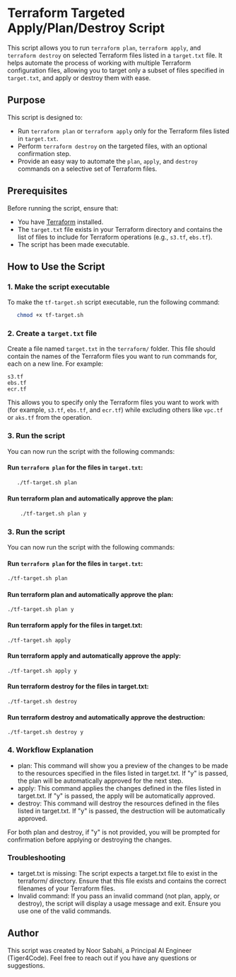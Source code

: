 # Terraform Targeted Apply/Plan/Destroy Script

This script allows you to run `terraform plan`, `terraform apply`, and `terraform destroy` on selected Terraform files listed in a `target.txt` file. It helps automate the process of working with multiple Terraform configuration files, allowing you to target only a subset of files specified in `target.txt`, and apply or destroy them with ease.

## Purpose

This script is designed to:
- Run `terraform plan` or `terraform apply` only for the Terraform files listed in `target.txt`.
- Perform `terraform destroy` on the targeted files, with an optional confirmation step.
- Provide an easy way to automate the `plan`, `apply`, and `destroy` commands on a selective set of Terraform files.

## Prerequisites

Before running the script, ensure that:
- You have [Terraform](https://www.terraform.io/downloads) installed.
- The `target.txt` file exists in your Terraform directory and contains the list of files to include for Terraform operations (e.g., `s3.tf`, `ebs.tf`).
- The script has been made executable.

## How to Use the Script

### 1. Make the script executable

To make the `tf-target.sh` script executable, run the following command:
```bash
   chmod +x tf-target.sh
```

### 2. Create a `target.txt` file

Create a file named `target.txt` in the `terraform/` folder. This file should contain the names of the Terraform files you want to run commands for, each on a new line. For example:
```
s3.tf 
ebs.tf 
ecr.tf
```

This allows you to specify only the Terraform files you want to work with (for example, `s3.tf`, `ebs.tf`, and `ecr.tf`) while excluding others like `vpc.tf` or `aks.tf` from the operation.

### 3. Run the script

You can now run the script with the following commands:

#### Run `terraform plan` for the files in `target.txt`:
```bash
   ./tf-target.sh plan
```
#### Run terraform plan and automatically approve the plan:

```bash
    ./tf-target.sh plan y
```

### 3. Run the script

You can now run the script with the following commands:

#### Run `terraform plan` for the files in `target.txt`:
```bash
./tf-target.sh plan
```

#### Run terraform plan and automatically approve the plan:
```
./tf-target.sh plan y
```

#### Run terraform apply for the files in target.txt:
```
./tf-target.sh apply
```

#### Run terraform apply and automatically approve the apply:
```
./tf-target.sh apply y
```

#### Run terraform destroy for the files in target.txt:
```
./tf-target.sh destroy
```

#### Run terraform destroy and automatically approve the destruction:
```
./tf-target.sh destroy y
```

### 4. Workflow Explanation
- plan: This command will show you a preview of the changes to be made to the resources specified in the files listed in target.txt. If "y" is passed, the plan will be automatically approved for the next step.
- apply: This command applies the changes defined in the files listed in target.txt. If "y" is passed, the apply will be automatically approved.
- destroy: This command will destroy the resources defined in the files listed in target.txt. If "y" is passed, the destruction will be automatically approved.

For both plan and destroy, if "y" is not provided, you will be prompted for confirmation before applying or destroying the changes.


### Troubleshooting

- target.txt is missing: The script expects a target.txt file to exist in the terraform/ directory. Ensure that this file exists and contains the correct filenames of your Terraform files.
- Invalid command: If you pass an invalid command (not plan, apply, or destroy), the script will display a usage message and exit. Ensure you use one of the valid commands.


## Author

This script was created by Noor Sabahi, a Principal AI Engineer (Tiger4Code). Feel free to reach out if you have any questions or suggestions.